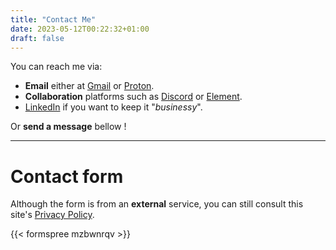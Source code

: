 ```yaml
---
title: "Contact Me"
date: 2023-05-12T00:22:32+01:00
draft: false
---
```


You can reach me via:

- **Email** either at [Gmail](mailto:david2araujo5@gmail.com) or [Proton](mailto:david2araujo5@proton.me).
- **Collaboration** platforms such as [Discord](https://discordapp.com/users/david_araujo) or [Element](https://matrix.to/#/@davidjoaraujo:matrix.org).
- [LinkedIn](https://www.linkedin.com/in/david2araujo5/) if you want to keep it "_businessy_".

Or **send a message** bellow !

---

# Contact form

Although the form is from an **external** service, you can still consult this site's [Privacy Policy](https://www.freeprivacypolicy.com/live/58044f42-8abb-451b-8a9c-0483f22b093b).

{{< formspree mzbwnrqv >}}
